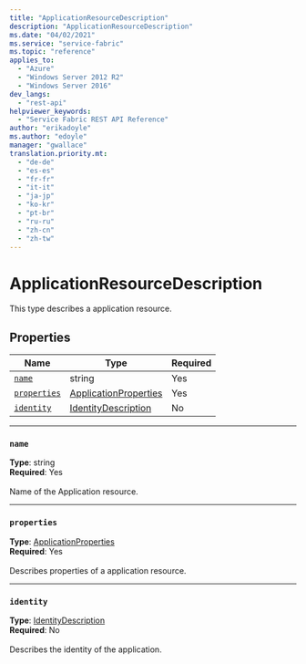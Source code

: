 ```yaml
---
title: "ApplicationResourceDescription"
description: "ApplicationResourceDescription"
ms.date: "04/02/2021"
ms.service: "service-fabric"
ms.topic: "reference"
applies_to: 
  - "Azure"
  - "Windows Server 2012 R2"
  - "Windows Server 2016"
dev_langs: 
  - "rest-api"
helpviewer_keywords: 
  - "Service Fabric REST API Reference"
author: "erikadoyle"
ms.author: "edoyle"
manager: "gwallace"
translation.priority.mt: 
  - "de-de"
  - "es-es"
  - "fr-fr"
  - "it-it"
  - "ja-jp"
  - "ko-kr"
  - "pt-br"
  - "ru-ru"
  - "zh-cn"
  - "zh-tw"
---
```

# ApplicationResourceDescription

This type describes a application resource.

## Properties
| Name | Type | Required |
| --- | --- | --- |
| [`name`](#name) | string | Yes |
| [`properties`](#properties) | [ApplicationProperties](sfclient-model-applicationproperties.md) | Yes |
| [`identity`](#identity) | [IdentityDescription](sfclient-model-identitydescription.md) | No |

____
### `name`
__Type__: string <br/>
__Required__: Yes<br/>
<br/>
Name of the Application resource.

____
### `properties`
__Type__: [ApplicationProperties](sfclient-model-applicationproperties.md) <br/>
__Required__: Yes<br/>
<br/>
Describes properties of a application resource.

____
### `identity`
__Type__: [IdentityDescription](sfclient-model-identitydescription.md) <br/>
__Required__: No<br/>
<br/>
Describes the identity of the application.
